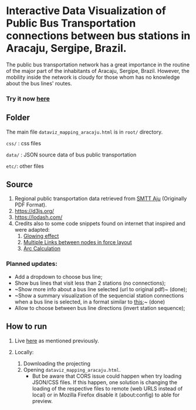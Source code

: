 # Interactive Data Visualization of Public Bus Transportation connections between bus stations in Aracaju, Sergipe, Brazil.

The public bus transportation network has a great importance in the routine of the major part of the inhabitants of Aracaju, Sergipe, Brazil. However, the mobility inside the network is cloudy for those whom has no knowledge about the bus lines' routes.

<a name="tryit"></a>
### Try it now [here](https://bl.ocks.org/brunocabral/raw/828ed927fdfe83a6b64dbd9dee34ead4/a208bd135ff09b77f1f04c06b7153bc5e2cd7074/)

## Folder

The main file `dataviz_mapping_aracaju.html` is in `root/` directory.

`css/` : css files 

`data/` : JSON source data of bus public transportation

`etc/`: other files


## Source
   1. Regional public transportation data retrieved from [SMTT Aju](http://www.smttaju.com.br/smtt/transporte/itinerario-e-horario-dos-onibus) (Originally PDF Format).
   2. https://d3js.org/
   3. https://lodash.com/
   4. Credits also to some code snippets found on internet that inspired and were adapted:
      1. [Glowing effect](https://www.visualcinnamon.com/2016/06/glow-filter-d3-visualization.html)
      2. [ Multiple Links between nodes in force layout](http://bl.ocks.org/thomasdobber/9b78824119136778052f64a967c070e0) 
      3. [Arc Calculation](https://stackoverflow.com/questions/11368339/drawing-multiple-edges-between-two-nodes-with-d3)

### Planned updates:
- Add a dropdown to choose bus line;
- Show bus lines that visit less than 2 stations (no connections);
- ~Show more info about a bus line selected (url to original pdf)~ (done);
- ~Show a summary visualization of the sequencial station connections when a bus line is selected, in a format similar to [this](https://image.winudf.com/v2/image/YmUuc3RpYl9zY3JlZW5zaG90c18xXzVlODFhMzk/screen-1.jpg?fakeurl=1&type=.jpg);~ (done) 
- Allow to choose between bus line directions (invert station sequence);

## How to run

1. Live [here](#tryit) as mentioned previously.

2. Locally: 
   1. Downloading the projecting 
   2. Opening `dataviz_mapping_aracaju.html`.  
       - But be aware that CORS issue could happen when try loading JSON/CSS files. If this happen, one solution is changing the loading  of the respective files to remote (web URLS instead of local) or in Mozilla Firefox disable it (about:config) to able for preview. 
